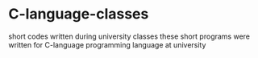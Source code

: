 # C-language-classes
short codes written during university classes
these short programs were written for C-language programming language at university
